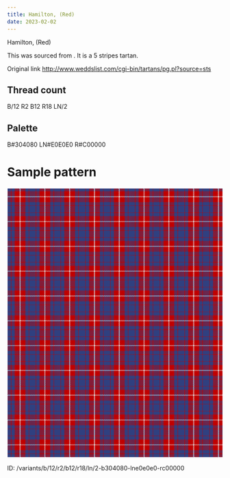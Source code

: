 ```yaml
---
title: Hamilton, (Red)
date: 2023-02-02
---
```

Hamilton, (Red)

This was sourced from <no value>.  It is a 5 stripes tartan.

Original link http://www.weddslist.com/cgi-bin/tartans/pg.pl?source=sts

## Thread count
B/12 R2 B12 R18 LN/2

## Palette
B#304080 LN#E0E0E0 R#C00000

# Sample pattern

![Tartan detail](tartan.png "B/12 R2 B12 R18 LN/2 tartan")

ID: /variants/b/12/r2/b12/r18/ln/2-b304080-lne0e0e0-rc00000